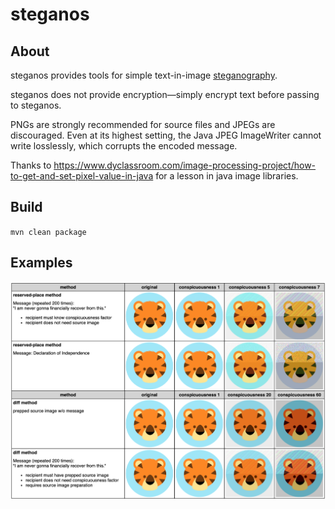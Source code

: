 # steganos

## About
steganos provides tools for simple text-in-image [steganography](https://en.wikipedia.org/wiki/Steganography).

steganos does not provide encryption—simply encrypt text before passing to steganos.

PNGs are strongly recommended for source files and JPEGs are discouraged. Even at its highest setting, the Java
JPEG ImageWriter cannot write losslessly, which corrupts the encoded message.

Thanks to https://www.dyclassroom.com/image-processing-project/how-to-get-and-set-pixel-value-in-java for a lesson in java image libraries.

## Build
`mvn clean package`

## Examples
![steganos output examples](examples.png?raw=true)